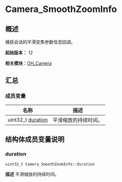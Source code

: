 # Camera_SmoothZoomInfo


## 概述

捕获会话的平滑变焦参数信息回调。

**起始版本：** 12

**相关模块：**[OH_Camera](_o_h___camera.md)


## 汇总


### 成员变量

| 名称 | 描述 |
| -------- | -------- |
| uint32_t [duration](#duration) | 平滑缩放的持续时间。 |


## 结构体成员变量说明


### duration

```
uint32_t Camera_SmoothZoomInfo::duration
```
**描述**
平滑缩放的持续时间。
